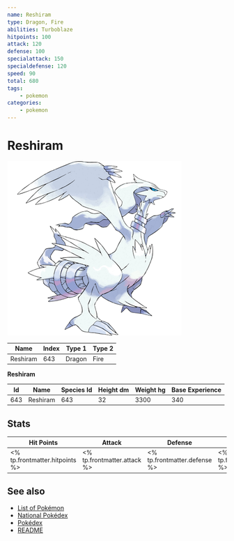 ```yaml
---
name: Reshiram
type: Dragon, Fire
abilities: Turboblaze
hitpoints: 100
attack: 120
defense: 100
specialattack: 150
specialdefense: 120
speed: 90
total: 680
tags:
    - pokemon
categories:
    - pokemon
---
```


# Reshiram


![Reshiram](images/643.png)

| **Name** | **Index** | **Type 1** | **Type 2** |
|----|----|----|----|
| Reshiram | 643 | Dragon | Fire  |

**Reshiram** 




| **Id** | **Name** | **Species Id** | **Height dm** | **Weight hg** | **Base Experience** |
|--------|----------|----------------|------------|------------|---------------------|
| 643 | Reshiram | 643 | 32 | 3300 | 340 |



## Stats

| **Hit Points** | **Attack** | **Defense** | **Special Attack** | **Special Defense** | **Speed** | **Total** |
|----------------|------------|-------------|--------------------|---------------------|-----------|-----------|
| <% tp.frontmatter.hitpoints %> | <% tp.frontmatter.attack %> | <% tp.frontmatter.defense %> | <% tp.frontmatter.specialattack %> | <% tp.frontmatter.specialdefense %> | <% tp.frontmatter.speed %> | <% tp.frontmatter.total %> |

## See also

- [List of Pokémon](../pokemon.md)
- [National Pokédex](../national_pokedex.md)
- [Pokédex](../pokedex.md)
- [README](../README.md)
